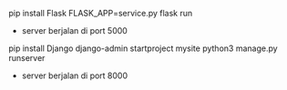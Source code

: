 pip install Flask
FLASK_APP=service.py flask run
  - server berjalan di port 5000


pip install Django
django-admin startproject mysite
python3 manage.py runserver
  - server berjalan di port 8000
